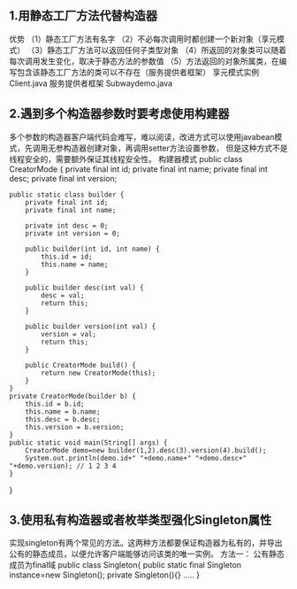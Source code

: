 ## 1.用静态工厂方法代替构造器
优势
（1）静态工厂方法有名字
（2）不必每次调用时都创建一个新对象（享元模式）
（3）静态工厂方法可以返回任何子类型对象
（4）所返回的对象类可以随着每次调用发生变化，取决于静态方法的参数值
（5）方法返回的对象所属类，在编写包含该静态工厂方法的类可以不存在（服务提供者框架）
享元模式实例Client.java
服务提供者框架 Subwaydemo.java


## 2.遇到多个构造器参数时要考虑使用构建器
多个参数的构造器客户端代码会难写，难以阅读，改进方式可以使用javabean模式，先调用无参构造器创建对象，再调用setter方法设置参数，
但是这种方式不是线程安全的，需要额外保证其线程安全性。
构建器模式
public class CreatorMode {
    private final int id;
    private final int name;
    private final int desc;
    private final int version;

    public static class builder {
        private final int id;
        private final int name;

        private int desc = 0;
        private int version = 0;

        public builder(int id, int name) {
            this.id = id;
            this.name = name;
        }

        public builder desc(int val) {
            desc = val;
            return this;
        }

        public builder version(int val) {
            version = val;
            return this;
        }

        public CreatorMode build() {
            return new CreatorMode(this);
        }
    }
    private CreatorMode(builder b) {
        this.id = b.id;
        this.name = b.name;
        this.desc = b.desc;
        this.version = b.version;
    }
    public static void main(String[] args) {
        CreatorMode demo=new builder(1,2).desc(3).version(4).build();
        System.out.println(demo.id+" "+demo.name+" "+demo.desc+" "+demo.version); // 1 2 3 4
    }
}

## 3.使用私有构造器或者枚举类型强化Singleton属性
实现singleton有两个常见的方法。这两种方法都要保证构造器为私有的，并导出公有的静态成员，以便允许客户端能够访问该类的唯一实例。
方法一： 公有静态成员为final域
public class Singleton{
   public static final Singleton instance=new Singleton();
   private Singleton(){}
   .....
}

